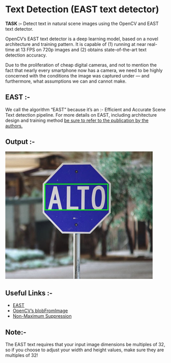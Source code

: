 
# Text Detection (EAST text detector)

<b>TASK :-</b> Detect text in natural scene images using the OpenCV and EAST text detector.

OpenCV’s EAST text detector is a deep learning model, based on a novel architecture and training pattern. It is capable of (1) running at near real-time at 13 FPS on 720p images and (2) obtains state-of-the-art text detection accuracy.

Due to the proliferation of cheap digital cameras, and not to mention the fact that nearly every smartphone now has a camera, we need to be highly concerned with the conditions the image was captured under — and furthermore, what assumptions we can and cannot make.

## EAST :- 
We call the algorithm “EAST” because it’s an :-  Efficient and Accurate Scene Text detection pipeline.
For more details on EAST, including architecture design and training method <a href="https://arxiv.org/abs/1704.03155">be sure to refer to the publication by the authors.</a>

## Output :- 
<img src="https://github.com/kishanpython/OCR-Projects/blob/master/Text%20Detection%20using%20OpenCV%20and%20EAST/images/target.jpg"></img>

## Useful Links :- 

<ul>
  <li><a href = "https://arxiv.org/abs/1704.03155">EAST</a></li>
  <li><a href = "https://www.pyimagesearch.com/2017/11/06/deep-learning-opencvs-blobfromimage-works/">OpenCV’s blobFromImage</a></li>
  <li><a href = "https://www.pyimagesearch.com/2014/11/17/non-maximum-suppression-object-detection-python/"">Non-Maximum Suppression</a></li>
</ul>


## Note:-
The EAST text requires that your input image dimensions be multiples of 32, so if you choose to adjust your width and height values, make sure they are multiples of 32!
